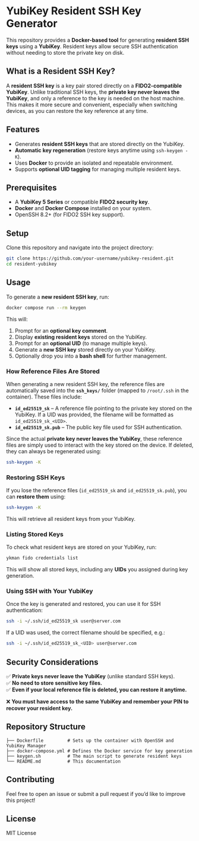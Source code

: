 # YubiKey Resident SSH Key Generator

This repository provides a **Docker-based tool** for generating **resident SSH keys** using a **YubiKey**. Resident keys allow secure SSH authentication without needing to store the private key on disk.

## What is a Resident SSH Key?

A **resident SSH key** is a key pair stored directly on a **FIDO2-compatible YubiKey**. Unlike traditional SSH keys, the **private key never leaves the YubiKey**, and only a reference to the key is needed on the host machine. This makes it more secure and convenient, especially when switching devices, as you can restore the key reference at any time.

## Features

- Generates **resident SSH keys** that are stored directly on the YubiKey.
- **Automatic key regeneration** (restore keys anytime using `ssh-keygen -K`).
- Uses **Docker** to provide an isolated and repeatable environment.
- Supports **optional UID tagging** for managing multiple resident keys.

## Prerequisites

- A **YubiKey 5 Series** or compatible **FIDO2 security key**.
- **Docker** and **Docker Compose** installed on your system.
- OpenSSH 8.2+ (for FIDO2 SSH key support).

## Setup

Clone this repository and navigate into the project directory:

```sh
git clone https://github.com/your-username/yubikey-resident.git
cd resident-yubikey
```

## Usage

To generate a **new resident SSH key**, run:

```sh
docker compose run --rm keygen
```

This will:

1. Prompt for an **optional key comment**.
2. Display **existing resident keys** stored on the YubiKey.
3. Prompt for an **optional UID** (to manage multiple keys).
4. Generate a **new SSH key** stored directly on your YubiKey.
5. Optionally drop you into a **bash shell** for further management.

### How Reference Files Are Stored

When generating a new resident SSH key, the reference files are automatically saved into the **`ssh_keys/`** folder (mapped to `/root/.ssh` in the container). These files include:

- **`id_ed25519_sk`** – A reference file pointing to the private key stored on the YubiKey. If a UID was provided, the filename will be formatted as `id_ed25519_sk_<UID>`.
- **`id_ed25519_sk.pub`** – The public key file used for SSH authentication.

Since the actual **private key never leaves the YubiKey**, these reference files are simply used to interact with the key stored on the device. If deleted, they can always be regenerated using:

```sh
ssh-keygen -K
```

### Restoring SSH Keys

If you lose the reference files (`id_ed25519_sk` and `id_ed25519_sk.pub`), you can **restore them** using:

```sh
ssh-keygen -K
```

This will retrieve all resident keys from your YubiKey.

### Listing Stored Keys

To check what resident keys are stored on your YubiKey, run:

```sh
ykman fido credentials list
```

This will show all stored keys, including any **UIDs** you assigned during key generation.

### Using SSH with Your YubiKey

Once the key is generated and restored, you can use it for SSH authentication:

```sh
ssh -i ~/.ssh/id_ed25519_sk user@server.com
```

If a UID was used, the correct filename should be specified, e.g.:
```sh
ssh -i ~/.ssh/id_ed25519_sk_<UID> user@server.com
```

## Security Considerations

✅ **Private keys never leave the YubiKey** (unlike standard SSH keys).\
✅ **No need to store sensitive key files.**\
✅ **Even if your local reference file is deleted, you can restore it anytime.**

❌ **You must have access to the same YubiKey and remember your PIN to recover your resident key.**

## Repository Structure

```
├── Dockerfile         # Sets up the container with OpenSSH and YubiKey Manager
├── docker-compose.yml # Defines the Docker service for key generation
├── keygen.sh          # The main script to generate resident keys
└── README.md          # This documentation
```

## Contributing

Feel free to open an issue or submit a pull request if you’d like to improve this project!

## License

MIT License

